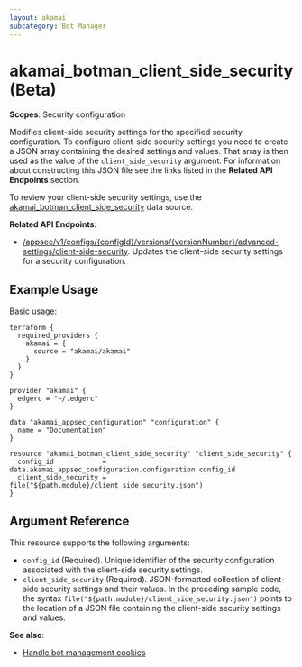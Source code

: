 ```yaml
---
layout: akamai
subcategory: Bot Manager
---
```


# akamai_botman_client_side_security (Beta)

**Scopes**: Security configuration

Modifies client-side security settings for the specified security configuration. To configure client-side security settings you need to create a JSON array containing the desired settings and values. That array is then used as the value of the `client_side_security` argument. For information about constructing this JSON file see the links listed in the **Related API Endpoints** section.

To review your client-side security settings, use the [akamai_botman_client_side_security](../data-sources/akamai_botman_client_side_security) data source.

**Related API Endpoints**:

- [/appsec/v1/configs/{configId}/versions/{versionNumber}/advanced-settings/client-side-security](https://techdocs.akamai.com/bot-manager/reference/put-client-side-security). Updates the client-side security settings for a security configuration.

## Example Usage

Basic usage:

```
terraform {
  required_providers {
    akamai = {
      source = "akamai/akamai"
    }
  }
}

provider "akamai" {
  edgerc = "~/.edgerc"
}

data "akamai_appsec_configuration" "configuration" {
  name = "Documentation"
}

resource "akamai_botman_client_side_security" "client_side_security" {
  config_id            = data.akamai_appsec_configuration.configuration.config_id
  client_side_security = file("${path.module}/client_side_security.json")
}
```

## Argument Reference

This resource supports the following arguments:

- `config_id` (Required). Unique identifier of the security configuration associated with the client-side security settings.
- `client_side_security` (Required). JSON-formatted collection of client-side security settings and their values. In the preceding sample code, the syntax `file("${path.module}/client_side_security.json")` points to the location of a JSON file containing the client-side security settings and values.

**See also**:

- [Handle bot management cookies](https://techdocs.akamai.com/bot-manager/docs/handle-bot-mgmt-cookies)
